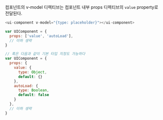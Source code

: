 컴포넌트의 v-model 디렉티브는 컴포넌트 내부 props 디렉티브의 `value` property로 전달된다.

```javascript
<ui-component v-model="{type: placeholder}"></ui-component>

var UIComponent = {
  props: ['value', 'autoLoad'],
  // 이하 생략
}

// 혹은 다음과 같이 기본 타입 지정도 가능하다
var UIComponent = {
  props: {
    value: {
      type: Object,
      default: {}
    },
    autoLoad: {
      type: Boolean,
      default: false
    }
  },
  // 이하 생략
}
```
